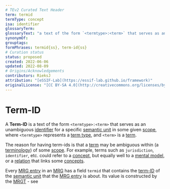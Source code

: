 ```yaml
---
# TEv2 Curated Text Header
term: termid
termType: concept
isa: identifier
glossaryTerm:
glossaryText: "a text of the form `<termtype>:<term>` that serves as an unambiguous [identifier](@) for a specific [semantic unit](@) in some given [scope](@)."
synonymOf:
grouptags:
formPhrases: termid{ss}, term-id{ss}
# Curation status
status: proposed
created: 2022-06-06
updated: 2022-08-09
# Origins/Acknowledgements
contributors: RieksJ
attribution: "[eSSIF-Lab](https://essif-lab.github.io/framework)"
originalLicense: "[CC BY-SA 4.0](http://creativecommons.org/licenses/by-sa/4.0/?ref=chooser-v1)"
---
```


# Term-ID

A **Term-ID** is a text of the form `<termtype>:<term>` that serves as an unambiguous [identifier](@) for a specific [semantic unit](@) in some given [scope](@), where `<termtype>` represents a [term type](@), and `<term>` is a [term](@).

The reason for having term-ids is that a [term](@) may be ambiguous within (a [terminology](@)) of some [scope](@). For example, terms such as `jurisdiction`, `identifier`, etc. could refer to a [concept](@), but equally well to a [mental model](@), or a [relation](@) that links some [concepts](@).

Every [MRG entry](@) in an [MRG](@) has a field `termid` that contains the [term-ID](@) of the [semantic unit](@) that the [MRG entry](@) is about. Its value is constructed by the [MRGT](@) - see